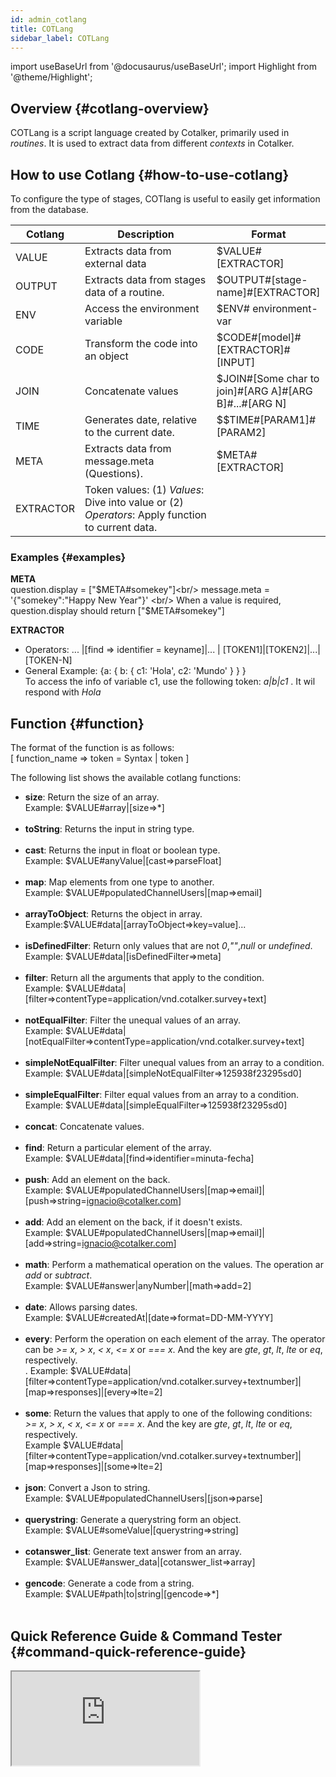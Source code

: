 ```yaml
---
id: admin_cotlang
title: COTLang
sidebar_label: COTLang
---
```

import useBaseUrl from '@docusaurus/useBaseUrl'; 
import Highlight from '@theme/Highlight';


## Overview {#cotlang-overview}

COTLang is a script language created by Cotalker, primarily used in _routines_.
It is used to extract data from different _contexts_ in Cotalker.

## How to use Cotlang {#how-to-use-cotlang}
To configure the type of stages, COTlang is useful to easily get information from the database.

| Cotlang | Description | Format |
| ---- | --------- | ------- |
| VALUE | Extracts data from external data | $VALUE#[EXTRACTOR] |
| OUTPUT | Extracts data from stages data of a routine. | $OUTPUT#[stage-name]#[EXTRACTOR] |
| ENV | Access the environment variable | $ENV# environment-var |
| CODE | Transform the code into an object |  $CODE#[model]#[EXTRACTOR]#[INPUT] |
| JOIN | Concatenate values |  $JOIN#[Some char to join]#[ARG A]#[ARG B]#...#[ARG N] |
| TIME | Generates date, relative to the current date. | $$TIME#[PARAM1]#[PARAM2] |
| META | Extracts data from message.meta (Questions). | $META#[EXTRACTOR] |
| EXTRACTOR | Token values: (1) *Values*: Dive into value or (2) *Operators*: Apply function to current data. |

### Examples {#examples}

**META** <br/>
question.display = ["$META#somekey"]<br/> 
message.meta = '{"somekey":"Happy New Year"}' <br/> 
When a value is required, question.display should return ["$META#somekey"] <br/>

**EXTRACTOR** <br/>
- Operators: ... |[find => identifier = keyname]|...  | [TOKEN1]|[TOKEN2]|...|[TOKEN-N]
- General Example: 
{a: { b: { c1: 'Hola', c2: 'Mundo' }  }  } <br/> To access the info of variable c1, use the following token: *a|b|c1* . It wil respond with *Hola* 

## Function {#function}
The format of the function is as follows: <br/>
[ function_name => token = Syntax | token ]
<br/>

The following list shows the available cotlang functions:
- **size**: Return the size of an array. <br/>
Example: $VALUE#array|[size=>*] <br/><br/>
- **toString**: Returns the input in string type. <br/><br/>
- **cast**:  Returns the input in float or boolean type. <br/>
Example: $VALUE#anyValue|[cast=>parseFloat]<br/><br/>
- **map**: Map elements from one type to another. <br/>
Example: $VALUE#populatedChannelUsers|[map=>email]<br/><br/>
- **arrayToObject**: Returns the object in array. <br/>
Example:$VALUE#data|[arrayToObject=>key=value]...<br/><br/>
- **isDefinedFilter**: Return only values that are not *0*,*""*,*null* or *undefined*. <br/>
Example: $VALUE#data|[isDefinedFilter=>meta]<br/><br/>
- **filter**: Return all the arguments that apply to the condition. <br/>
Example: $VALUE#data|[filter=>contentType=application/vnd.cotalker.survey+text]<br/><br/>
- **notEqualFilter**: Filter the unequal values ​​of an array.<br/>
Example: $VALUE#data|[notEqualFilter=>contentType=application/vnd.cotalker.survey+text] <br/><br/>
- **simpleNotEqualFilter**: Filter unequal values ​​from an array to a condition. <br/>
Example: $VALUE#data|[simpleNotEqualFilter=>125938f23295sd0]<br/><br/>
- **simpleEqualFilter**: Filter equal values ​​from an array to a condition.<br/>
Example: $VALUE#data|[simpleEqualFilter=>125938f23295sd0]<br/><br/>
- **concat**: Concatenate values. <br/><br/>
- **find**: Return a particular element of the array. <br/>
Example: $VALUE#data|[find=>identifier=minuta-fecha]<br/><br/>
- **push**: Add an element on the back. <br/>
Example: $VALUE#populatedChannelUsers|[map=>email]|[push=>string=ignacio@cotalker.com]<br/><br/>
- **add**: Add an element on the back, if it doesn't exists. <br/>
Example: $VALUE#populatedChannelUsers|[map=>email]|[add=>string=ignacio@cotalker.com]<br/><br/>
- **math**: Perform a mathematical operation on the values. The operation ar *add* or *subtract*. <br/>
Example: $VALUE#answer|anyNumber|[math=>add=2]<br/><br/>
- **date**: Allows parsing dates. <br/>
Example: $VALUE#createdAt|[date=>format=DD-MM-YYYY]<br/><br/>
- **every**: Perform the operation on each element of the array. The operator can be *>= x*, *> x*, *< x*, *<= x* or *=== x*. And the key are *gte*, *gt*, *lt*, *lte* or *eq*, respectively.<br/>.
Example: $VALUE#data|[filter=>contentType=application/vnd.cotalker.survey+textnumber]|[map=>responses]|[every=>lte=2] <br/><br/>
- **some**: Return the values that apply to one of the following conditions: *>= x*, *> x*, *< x*, *<= x* or *=== x*. And the key are *gte*, *gt*, *lt*, *lte* or *eq*, respectively. <br/>
Example $VALUE#data|[filter=>contentType=application/vnd.cotalker.survey+textnumber]|[map=>responses]|[some=>lte=2]<br/><br/>
- **json**: Convert a Json to string. <br/>
Example: $VALUE#populatedChannelUsers|[json=>parse]<br/><br/>
- **querystring**: Generate a querystring form an object. <br/>
Example: $VALUE#someValue|[querystring=>string]<br/><br/>
- **cotanswer_list**: Generate text answer from an array. <br/>
Example: $VALUE#answer_data|[cotanswer_list=>array]<br/><br/>
- **gencode**: Generate a code from a string. <br/>
Example: $VALUE#path|to|string|[gencode=>*]<br/><br/>


## Quick Reference Guide & Command Tester {#command-quick-reference-guide}

<iframe scrolling="yes" className="framedPage" src="https://www.cotalker.com/function/cotlang/"></iframe>
<br/>